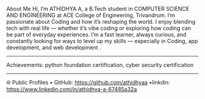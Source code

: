 About Me
Hi, I’m ATHIDHYA A, a B.Tech student in COMPUTER SCIENCE AND ENGINEERING at ACE College of Engineering, Trivandrum.
I’m passionate about Coding and how it’s reshaping the world. I enjoy blending tech with real life — whether it’s vibe coding or exploring how coding  can be part of everyday experiences.
I’m a fast learner, always curious, and constantly looking for ways to level up my skills — especially in Coding, app development, and web development .
________________________________________
Achievements:
python foundation certification, cyber security certification
________________________________________
🌐 Public Profiles
•	GitHub: https://github.com/athidhyaa
•linkdin: https://www.linkedin.com/in/athidhya-a-67485a32a
